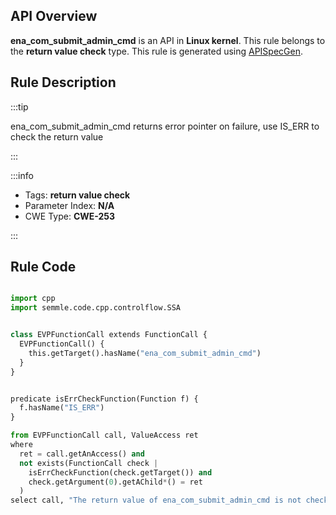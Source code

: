 ---
---


## API Overview
**ena_com_submit_admin_cmd** is an API in **Linux kernel**. This rule belongs to the **return value check** type. This rule is generated using [APISpecGen](../../tools/APISpecGen).
## Rule Description

:::tip

ena_com_submit_admin_cmd returns error pointer on failure, use IS_ERR to check the return value

:::

:::info

- Tags: **return value check**
- Parameter Index: **N/A**
- CWE Type: **CWE-253**

:::

## Rule Code
```python

import cpp
import semmle.code.cpp.controlflow.SSA


class EVPFunctionCall extends FunctionCall {
  EVPFunctionCall() {
    this.getTarget().hasName("ena_com_submit_admin_cmd")
  }
}


predicate isErrCheckFunction(Function f) {
  f.hasName("IS_ERR") 
}

from EVPFunctionCall call, ValueAccess ret
where
  ret = call.getAnAccess() and
  not exists(FunctionCall check |
    isErrCheckFunction(check.getTarget()) and
    check.getArgument(0).getAChild*() = ret
  )
select call, "The return value of ena_com_submit_admin_cmd is not checked with IS_ERR."
    
```
